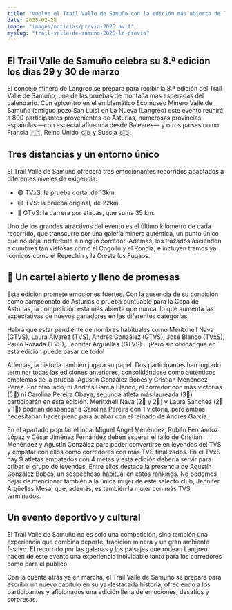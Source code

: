 ```yaml
---
title: "Vuelve el Trail Valle de Samuño con la edición más abierta de los últimos años"
date: 2025-02-28
image: "images/noticias/previa-2025.avif"
myslug: "trail-valle-de-samuno-2025-la-previa"
---
```


<h2>El Trail Valle de Samuño celebra su 8.ª edición los días 29 y 30 de marzo</h2>
<p>El concejo minero de Langreo se prepara para recibir la 8.ª edición del Trail Valle de Samuño, una de las pruebas de montaña más esperadas del calendario. Con epicentro en el emblemático Ecomuseo Minero Valle de Samuño (antiguo pozo San Luis) en La Nueva (Langreo) este evento reunirá a 800 participantes provenientes de Asturias, numerosas provincias españolas —con especial afluencia desde Baleares— y otros países como Francia 🇫🇷, Reino Unido 🇬🇧 y Suecia 🇸🇪.</p>

<h2>Tres distancias y un entorno único</h2>

<p>El Trail Valle de Samuño ofrecerá tres emocionantes recorridos adaptados a diferentes niveles de exigencia:</p>

<ul class="noBullets">
	<li>🟢 TVxS: la prueba corta, de 13km.</li>
	<li>🟡 TVS: la prueba original, de 22km.</li>
	<li>🔴 GTVS: la carrera por etapas, que suma 35 km.</li>
</ul>

<p>Uno de los grandes atractivos del evento es el último kilómetro de cada recorrido, que transcurre por una galería minera auténtica, un punto único que no deja indiferente a ningún corredor. Además, los trazados ascienden a cumbres tan vistosas como el Cogollu y el Rondiz, e incluyen tramos ya icónicos como el Repechín y la Cresta los Fugaos.</p>

<h2>🏃 Un cartel abierto y lleno de promesas</h2>

<p>Esta edición promete emociones fuertes. Con la ausencia de su condición como campeonato de Asturias o prueba puntuable para la Copa de Asturias, la competición está más abierta que nunca, lo que aumenta las expectativas de nuevos ganadores en las diferentes categorías.</p>

<p>Habrá que estar pendiente de nombres habituales como Meritxhell Nava (GTVS), Laura Álvarez (TVS), Andrés González (GTVS), José Blanco (TVxS), Paulo Rozada (TVS), Jennifer Argüelles (GTVS)... ¡Pero sin olvidar que en esta edición puede pasar de todo!</p>

<p>Además, la historia también jugará su papel. Dos participantes han logrado terminar todas las ediciones anteriores, consolidándose como auténticos emblemas de la prueba: Agustín González Bobes y Cristian Menéndez Pérez. Por otro lado, ni Andrés García Blanco, el corredor con más victorias (5🥇) ni Carolina Pereira Obaya, segunda atleta más laureada (3🥇) participarán en esta edición. Meritxhell Nava (2🥇 y 2🥈) y Laura Sánchez (2🥇 y 1🥈) podrían desbancar a Carolina Pereira con 1 victoria, pero ambas necesitarían hacer pleno para acabar con el reinado de Andrés García.</p>

<p>En el apartado popular el local Miguel Ángel Menéndez, Rubén Fernándoz López y César Jiménez Fernández deben esperar el fallo de Cristian Menéndez y Agustín González para poder convertirse en leyendas del TVS y empatar con ellos como corredores con más TVS finalizados. En el TVxS hay 9 atletas empatados con 4 metas y esta edición debería servir para cribar el grupo de leyendas. Entre ellos destaca la presencia de Agustín González Bobes, un sospechoso habitual en estos rankings. No podemos dejar de mencionar también a la única mujer de este selecto club, Jennifer Argüelles Mesa, que, además, es también la mujer con más TVS terminados.</p>

<h2>Un evento deportivo y cultural</h2>
<p>El Trail Valle de Samuño no es solo una competición, sino también una experiencia que combina deporte, tradición minera y un gran ambiente festivo. El recorrido por las galerías y los paisajes que rodean Langreo hacen de este evento una experiencia inolvidable tanto para los corredores como para el público.</p>

<p>Con la cuenta atrás ya en marcha, el Trail Valle de Samuño se prepara para escribir un nuevo capítulo en su ya destacada historia, ofreciendo a los participantes y aficionados una edición llena de emociones, desafíos y sorpresas.</p>
